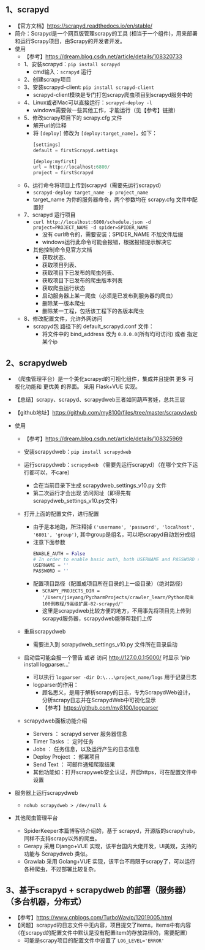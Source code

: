 ## 1、scrapyd
- 【官方文档】https://scrapyd.readthedocs.io/en/stable/
- 简介：Scrapyd是一个网页版管理scrapy的工具 (相当于一个组件)，用来部署和运行Scrapy项目，由Scrapy的开发者开发。
- 使用
    - 【参考】https://dream.blog.csdn.net/article/details/108320733
    - 1、安装scrapyd：`pip install scrapyd`
        - cmd输入：`scrapyd` 运行
    - 2、创建scrapy项目
    - 3、安装scrapyd-client: `pip install scrapyd-client`
        - scrapyd-client模块是专门打包scrapy爬虫项目到scrapyd服务中的
    - 4、Linux或者Mac可以直接运行：`scrapyd-deploy -l`
        - windows需要做一些其他工作，才能运行（见【参考】链接）
    - 5、修改scrapy项目下的 scrapy.cfg 文件
        - 解开url的注释
        - 将 `[deploy]` 修改为 `[deploy:target_name]`，如下：
            ```python
            [settings]
            default = firstScrapyd.settings
            
            [deploy:myfirst]
            url = http://localhost:6800/
            project = firstScrapyd
            ``` 
    - 6、运行命令将项目上传到scrapyd（需要先运行scrapyd）
        - `scrapyd-deploy target_name -p project_name`
        - target_name 为你的服务器命令，两个参数均在 scrapy.cfg 文件中配置好
    - 7、scrapyd 运行项目
        - `curl http://localhost:6800/schedule.json -d project=PROJECT_NAME -d spider=SPIDER_NAME`
            - 没有 curl命令的，需要安装；SPIDER_NAME 不加文件后缀
            - windows运行此命令可能会报错，根据报错提示解决它
        - 其他控制命令见官方文档
            - 获取状态、
            - 获取项目列表、
            - 获取项目下已发布的爬虫列表、
            - 获取项目下已发布的爬虫版本列表
            - 获取爬虫运行状态
            - 启动服务器上某一爬虫（必须是已发布到服务器的爬虫）
            - 删除某一版本爬虫
            - 删除某一工程，包括该工程下的各版本爬虫
    - 8、修改配置文件，允许外网访问
        - scrapyd包 路径下的 default_scrapyd.conf 文件：
            - 将文件中的 bind_address 改为 `0.0.0.0`(所有均可访问) 或者 指定某个ip
    
         
## 2、scrapydweb
- （爬虫管理平台）是一个美化scrapyd的可视化组件，集成并且提供 更多 可视化功能和 更优美 的界面。
  采用 Flask+VUE 实现。
- 【总结】scrapy、scrapyd、scrapydweb三者如同葫芦套娃，总共三层
- 【github地址】https://github.com/my8100/files/tree/master/scrapydweb
- 使用
    - 【参考】https://dream.blog.csdn.net/article/details/108325969
    - 安装scrapydweb：`pip install scrapydweb`
    - 运行scrapydweb：`scrapydweb` （需要先运行scrapyd）（在哪个文件下运行都可以，不care）
        - 会在当前目录下生成 scrapydweb_settings_v10.py 文件
        - 第二次运行才会出现 访问网址（即得先有scrapydweb_settings_v10.py文件）
    - 打开上面的配置文件，进行配置
        - 由于是本地跑，所注释掉 `('username', 'password', 'localhost', '6801', 'group')`, 其中group是组名，可以吧scrapyd自动划分成组
        - 注意下面参数
            ```python
            ENABLE_AUTH = False
            # In order to enable basic auth, both USERNAME and PASSWORD should be non-empty strings.
            USERNAME = ''
            PASSWORD = ''
            ```
        - 配置项目路径（配置成项目所在目录的上一级目录）（绝对路径）
            - `SCRAPY_PROJECTS_DIR = '/Users/jieyang/PycharmProjects/crawler_learn/Python爬虫100例教程/9高级扩展-82-scrapyd/'`
            - 这里是scrapydweb比较方便的地方，不用事先将项目先上传到scrapyd服务器，scrapydweb能够帮我们上传
    - 重启scrapydweb
        - 需要进入到 scrapydweb_settings_v10.py 文件所在目录启动
      
    - 启动后可能会报一个警告 或者 访问 http://127.0.0.1:5000/ 时显示 'pip install logparser...'
        - 可以执行 `logparser -dir D:\...\project_name/logs` 用于记录日志
        - logparser的作用：
            - 顾名思义，是用于解析scrapy的日志，专为ScrapydWeb设计，分析scrapy日志并在ScrapydWeb中可视化显示
            - 【参考】https://github.com/my8100/logparser
      
    - scrapydweb面板功能介绍
        - Servers ：         scrapyd server 服务器信息
        - Timer Tasks ：     定时任务
        - Jobs ：            任务信息，以及运行产生的日志信息
        - Deploy Project ：  部署项目
        - Send Text ：       可邮件通知爬取结果
        - 其他功能如：打开scrapyweb安全认证，开启https，可在配置文件中设置
- 服务器上运行scrapydweb
    - `nohub scrapydweb > /dev/null &` 
    
- 其他爬虫管理平台
    - SpiderKeeper本篇博客待介绍的，基于 scrapyd，开源版的scrapyhub，同样不支持scrapy以外的爬虫。
    - Gerapy 采用 Django+VUE 实现，该平台国内大佬开发，UI美观，支持的功能与 Scrapydweb 类似。
    - Grawlab 采用 Golang+VUE 实现，该平台不局限于scrapy了，可以运行各种爬虫，不过部署比较复杂。
    
    
## 3、基于scrapyd + scrapydweb 的部署（服务器）（多台机器，分布式）
- 【参考】https://www.cnblogs.com/TurboWay/p/12019005.html
- 【问题】scrapyd的日志文件中无内容，项目提交了items，items中有内容（在scrapyd的配置文件中默认是没有配置item的存放路径的，需要配置）
    - 可能是scrapy项目的配置文件中设置了 `LOG_LEVEL='ERROR'`